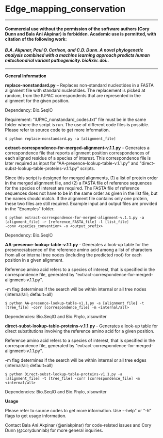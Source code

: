 # Edge_mapping_conservation

----
#### Commercial use without the permission of the software authors (Cory Dunn and Bala Ani Akpinar) is forbidden. Academic use is permitted, with citation of the following work:

#### _B.A. Akpınar, Paul O. Carlson, and C.D. Dunn. A novel phylogenetic analysis combined with a machine learning approach predicts human mitochondrial variant pathogenicity. bioRxiv. doi:._
----

**General Information**

**replace-nonstandard.py** – Replaces non-standard nucleotides in a FASTA alignment file with standard nucleotides. The replacement is picked at random, from the IUPAC correspondents that are represented in the alignment for the given position. 

Dependency: Bio.SeqIO

Requirement: “IUPAC_nonstandard_codes.txt” file must be in the same folder where the script is run. The use of different code files is possible. Please refer to source code to get more information.

```
$ python replace-nonstandard.py -a [alignment_file]
```


**extract-correspondence-for-merged-alignment-v.1.1.py** - Generates a correspondence file that reports alignment position correspondences of each aligned residue of a species of interest. This correspondence file is later required as input for "AA-presence-lookup-table-v.1.1.py" and "direct-subst-lookup-table-proteins-v.1.1.py" scripts.

Since this script is designed for merged alignments, (1) a list of protein order in the merged alignment file, and
(2) a FASTA file of reference sequences for the species of interest are required. The FASTA file of reference sequences does not have to be in the same order as given in the list file, but the names should match. If the alignment file contains only one protein, these two files are still required. Example input and output files are provided in the "Examples" folder.

```
$ python extract-correspondence-for-merged-alignment-v.1.1.py -a [alignment_file] -r [reference_FASTA_file] -l [list_file]
-conv <species_convention> -o <output_prefix>
```
Dependency: Bio.SeqIO


**AA-presence-lookup-table-v.1.1.py** - Generates a look-up table for the presence/absence of the reference amino acid among a list of characters from all or internal tree nodes (including the predicted root) for each position in a given alignment.

Reference amino acid refers to a species of interest, that is specified in the correspondence file, generated by "extract-correspondence-for-merged-alignment-v.1.1.py".

-m flag determines if the search will be within internal or all tree nodes (internal/all; default=all)

```
$ python AA-presence-lookup-table-v1.1.py -a [alignment_file] -t [tree_file] -corr [correspondence_file] -m <internal/all>
```
Dependencies: Bio.SeqIO and Bio.Phylo, xlsxwriter


**direct-subst-lookup-table-proteins-v.1.1.py** - Generates a look-up table for direct substitutions involving the reference amino acid for a given position.

Reference amino acid refers to a species of interest, that is specified in the correspondence file, generated by "extract-correspondence-for-merged-alignment-v.1.1.py".

-m flag determines if the search will be within internal or all tree edges (internal/all; default=all)

```
$ python Direct-subst-lookup-table-proteins-v1.1.py -a [alignment_file] -t [tree_file] -corr [correspondence_file] -m <internal/all>
```
Dependencies: Bio.SeqIO and Bio.Phylo, xlsxwriter

**Usage**

Please refer to source codes to get more information.
Use --help” or “-h” flags to get usage information. 

Contact Bala Ani Akpinar (@aniakpinar) for code-related issues and Cory Dunn (@corydunnlab) for more general inquiries.
